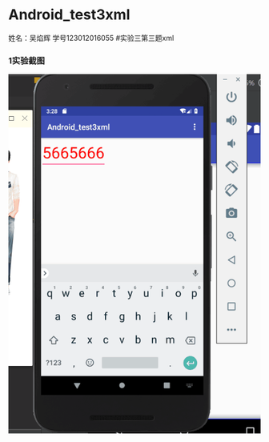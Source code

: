 
# Android_test3xml
姓名：吴焰辉 学号123012016055
#实验三第三题xml
### 1实验截图
![Image text](https://github.com/w814698066/Android_test3xml/blob/master/3.3.png)
